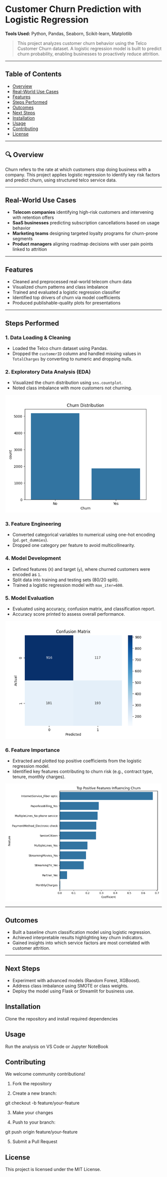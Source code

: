 # Customer Churn Prediction with Logistic Regression
  
**Tools Used:** Python, Pandas, Seaborn, Scikit-learn, Matplotlib  

> This project analyzes customer churn behavior using the Telco Customer Churn dataset. A logistic regression model is built to predict churn probability, enabling businesses to proactively reduce attrition.

---

## Table of Contents

- [Overview](#overview)
- [Real-World Use Cases](#real-world-use-cases)
- [Features](#features)
- [Steps Performed](#steps-performed)
- [Outcomes](#outcomes)
- [Next Steps](#next-steps)
- [Installation](#installation)
- [Usage](#usage)
- [Contributing](#contributing)
- [License](#license)

---

## 🔍 Overview

Churn refers to the rate at which customers stop doing business with a company. This project applies logistic regression to identify key risk factors and predict churn, using structured telco service data.

---

## Real-World Use Cases

- **Telecom companies** identifying high-risk customers and intervening with retention offers  
- **SaaS businesses** predicting subscription cancellations based on usage behavior  
- **Marketing teams** designing targeted loyalty programs for churn-prone segments  
- **Product managers** aligning roadmap decisions with user pain points linked to attrition  

---

## Features

- Cleaned and preprocessed real-world telecom churn data  
- Visualized churn patterns and class imbalance  
- Trained and evaluated a logistic regression classifier  
- Identified top drivers of churn via model coefficients  
- Produced publishable-quality plots for presentations

---

## Steps Performed

### 1. Data Loading & Cleaning
- Loaded the Telco churn dataset using Pandas.
- Dropped the `customerID` column and handled missing values in `TotalCharges` by converting to numeric and dropping nulls.

### 2. Exploratory Data Analysis (EDA)
- Visualized the churn distribution using `sns.countplot`.
- Noted class imbalance with more customers not churning.

![Churn Distribution](churn_distribution.png)

### 3. Feature Engineering
- Converted categorical variables to numerical using one-hot encoding (`pd.get_dummies`).
- Dropped one category per feature to avoid multicollinearity.

### 4. Model Development
- Defined features (`X`) and target (`y`), where churned customers were encoded as `1`.
- Split data into training and testing sets (80/20 split).
- Trained a logistic regression model with `max_iter=600`.

### 5. Model Evaluation
- Evaluated using accuracy, confusion matrix, and classification report.
- Accuracy score printed to assess overall performance.

![Confusion Matrix](confusion_matrix.png)

### 6. Feature Importance
- Extracted and plotted top positive coefficients from the logistic regression model.
- Identified key features contributing to churn risk (e.g., contract type, tenure, monthly charges).

![Top Positive Features Influencing Churn](top_positive_features_influencing_hurn.png)

---

## Outcomes

- Built a baseline churn classification model using logistic regression.
- Achieved interpretable results highlighting key churn indicators.
- Gained insights into which service factors are most correlated with customer attrition.

---

## Next Steps

- Experiment with advanced models (Random Forest, XGBoost).
- Address class imbalance using SMOTE or class weights.
- Deploy the model using Flask or Streamlit for business use.

## Installation

Clone the repository and install required dependencies

## Usage

Run the analysis on VS Code or Jupyter NoteBook

## Contributing

We welcome community contributions!

1. Fork the repository

2. Create a new branch:

git checkout -b feature/your-feature

3. Make your changes

4. Push to your branch:

git push origin feature/your-feature

5. Submit a Pull Request

## License
This project is licensed under the MIT License.
